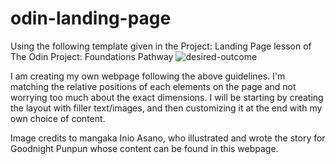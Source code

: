 # odin-landing-page

Using the following template given in the Project: Landing Page lesson of The Odin Project: Foundations Pathway
![desired-outcome](https://user-images.githubusercontent.com/131628691/236912167-958a3b21-f3e5-4f99-93ec-f472036f32bb.png)

I am creating my own webpage following the above guidelines. I'm matching the relative positions of each elements on the page and not worrying too much about the exact dimensions. I will be starting by creating the layout with filler text/images, and then customizing it at the end with my own choice of content.

Image credits to mangaka Inio Asano, who illustrated and wrote the story for Goodnight Punpun whose content can be found in this webpage.
